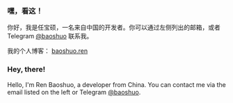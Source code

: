 ### 嘿，看这！

你好，我是任宝硕，一名来自中国的开发者。你可以通过左侧列出的邮箱，或者 Telegram [@baoshuo](https://t.me/baoshuo) 联系我。

我的个人博客： [baoshuo.ren](https://baoshuo.ren/)

### Hey, there! 

Hello, I'm Ren Baoshuo, a developer from China. You can contact me via the email listed on the left or Telegram [@baoshuo](https://t.me/baoshuo).

<!--
**renbaoshuo/renbaoshuo** is a ✨ _special_ ✨ repository because its `README.md` (this file) appears on your GitHub profile.

Here are some ideas to get you started:

- 🔭 I’m currently working on ...
- 🌱 I’m currently learning ...
- 👯 I’m looking to collaborate on ...
- 🤔 I’m looking for help with ...
- 💬 Ask me about ...
- 📫 How to reach me: ...
- 😄 Pronouns: ...
- ⚡ Fun fact: ...
-->
